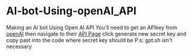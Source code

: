 # AI-bot-Using-openAI_API
Making an AI bot Using Open AI API
You'll need to get an APIkey from [openAI](https://openai.com/) then navigate to their [API Page](https://beta.openai.com/account/api-keys) click generate new secret key and copy past into the code where secret key should be
P.s: gpt.sh isn't necessary

